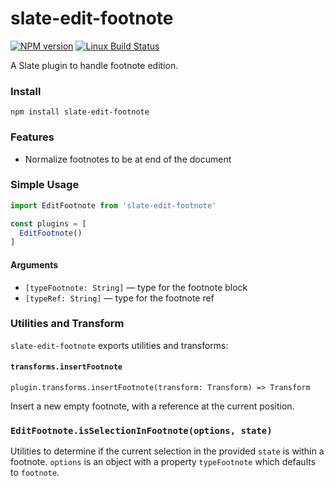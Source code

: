 # slate-edit-footnote

[![NPM version](https://badge.fury.io/js/slate-edit-footnote.svg)](http://badge.fury.io/js/slate-edit-footnote)
[![Linux Build Status](https://travis-ci.org/GitbookIO/slate-edit-footnote.png?branch=master)](https://travis-ci.org/GitbookIO/slate-edit-footnote)

A Slate plugin to handle footnote edition.

### Install

```
npm install slate-edit-footnote
```

### Features

- Normalize footnotes to be at end of the document

### Simple Usage

```js
import EditFootnote from 'slate-edit-footnote'

const plugins = [
  EditFootnote()
]
```

#### Arguments

- ``[typeFootnote: String]`` — type for the footnote block
- ``[typeRef: String]`` — type for the footnote ref

### Utilities and Transform

`slate-edit-footnote` exports utilities and transforms:


#### `transforms.insertFootnote`

`plugin.transforms.insertFootnote(transform: Transform) => Transform`

Insert a new empty footnote, with a reference at the current position.

### `EditFootnote.isSelectionInFootnote(options, state)`

Utilities to determine if the current selection in the provided `state` is
within a footnote. `options` is an object with a property `typeFootnote` which
defaults to `footnote`.
